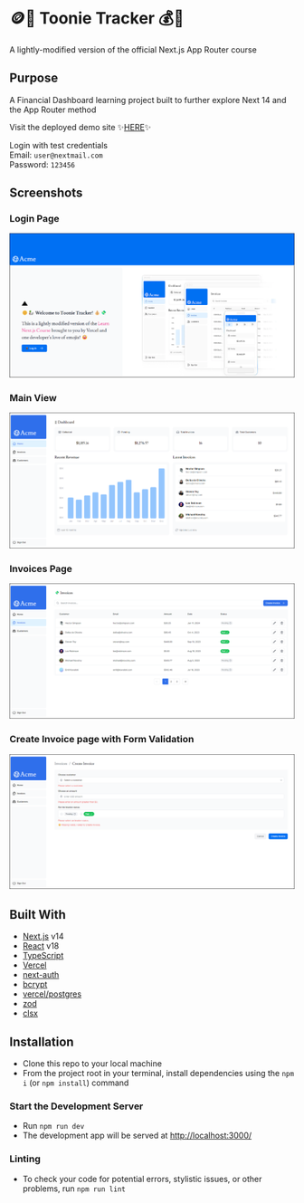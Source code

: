 # 🪙🦆 Toonie Tracker 💰💸

A lightly-modified version of the official Next.js App Router course

## Purpose

A Financial Dashboard learning project built to further explore Next 14 and the App Router method

Visit the deployed demo site ✨[HERE](https://toonie-tracker.vercel.app/)✨

Login with test credentials  
Email: `user@nextmail.com`  
Password: `123456`

## Screenshots

### Login Page

![Login Page](/public/screenshots/Toonie-Tracker-Login-View.png)

### Main View

![Main View](/public/screenshots/Toonie-Tracker-Main-View.png)

### Invoices Page

![Invoices Page](/public/screenshots/Toonie-Tracker-Invoices-View.png)

### Create Invoice page with Form Validation

![Create New Invoice Page with Form Validation)](/public/screenshots/Toonie-Tracker-Create-Invoice-Form-View.png)

## Built With

- [Next.js](https://nextjs.org/) v14
- [React](https://react.dev/) v18
- [TypeScript](https://www.typescriptlang.org/)
- [Vercel](https://vercel.com/)
- [next-auth](https://www.npmjs.com/package/next-auth)
- [bcrypt](https://www.npmjs.com/package/bcrypt)
- [vercel/postgres](https://www.npmjs.com/package/@vercel/postgres)
- [zod](https://www.npmjs.com/package/zod)
- [clsx](https://www.npmjs.com/package/clsx)

## Installation

- Clone this repo to your local machine
- From the project root in your terminal, install dependencies using the `npm i` (or `npm install`) command

### Start the Development Server

- Run `npm run dev`
- The development app will be served at [http://localhost:3000/](http://localhost:3000/)

### Linting

- To check your code for potential errors, stylistic issues, or other problems, run `npm run lint`
